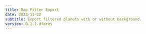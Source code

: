 ```yaml
---
title: Map Filter Export
date: 2023-11-22
subtitle: Export filtered planets with or without background.
version: 0.1.1-dfares
---
```

